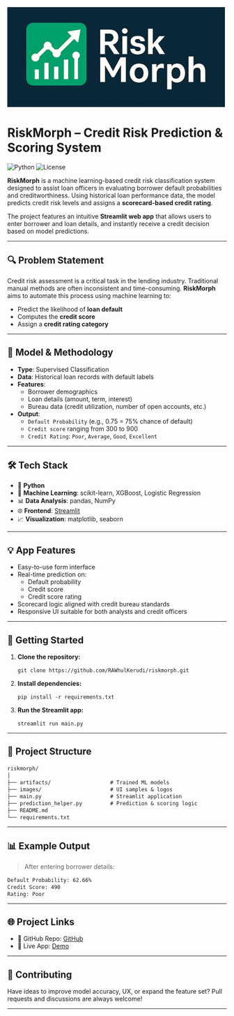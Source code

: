 <img src="images/riskmorph.png" alt="riskmorph" />

# RiskMorph – Credit Risk Prediction & Scoring System

![Python](https://img.shields.io/badge/Python-3.8%2B-blue)
![License](https://img.shields.io/badge/License-MIT-green.svg)


**RiskMorph** is a machine learning-based credit risk classification system designed to assist loan officers in evaluating borrower default probabilities and creditworthiness. Using historical loan performance data, the model predicts credit risk levels and assigns a **scorecard-based credit rating**.

The project features an intuitive **Streamlit web app** that allows users to enter borrower and loan details, and instantly receive a credit decision based on model predictions.

---

## 🔍 Problem Statement

Credit risk assessment is a critical task in the lending industry. Traditional manual methods are often inconsistent and time-consuming. **RiskMorph** aims to automate this process using machine learning to:
- Predict the likelihood of **loan default**
- Computes the **credit score**
- Assign a **credit rating category** 

---

## 🧠 Model & Methodology

- **Type**: Supervised Classification
- **Data**: Historical loan records with default labels
- **Features**:
  - Borrower demographics
  - Loan details (amount, term, interest)
  - Bureau data (credit utilization, number of open accounts, etc.)
- **Output**:
  - `Default Probability` (e.g., 0.75 = 75% chance of default)
  - `Credit score` ranging from 300 to 900
  - `Credit Rating`: `Poor`, `Average`, `Good`, `Excellent`

---

## 🛠️ Tech Stack

- 🐍 **Python**
- 🤖 **Machine Learning**: scikit-learn, XGBoost, Logistic Regression
- 📊 **Data Analysis**: pandas, NumPy
- 🌐 **Frontend**: [Streamlit](https://streamlit.io)
- 📈 **Visualization**: matplotlib, seaborn

---

## 💡 App Features

- Easy-to-use form interface
- Real-time prediction on:
  - Default probability
  - Credit score
  - Credit score rating
- Scorecard logic aligned with credit bureau standards
- Responsive UI suitable for both analysts and credit officers

---

## 🚀 Getting Started

1. **Clone the repository:**
    ```commandline
   git clone https://github.com/RAWhulKerudi/riskmorph.git
   ```
2. **Install dependencies:**
    ```commandline
   pip install -r requirements.txt
   ```
3. **Run the Streamlit app:**
    ```commandline
   streamlit run main.py
   ```

---

## 📂 Project Structure

```
riskmorph/
│
├── artifacts/                   # Trained ML models
├── images/                      # UI samples & logos
├── main.py                      # Streamlit application
├── prediction_helper.py         # Prediction & scoring logic
├── README.md
└── requirements.txt 
```

---

## 📊 Example Output

> After entering borrower details:
```
Default Probability: 62.66%
Credit Score: 490
Rating: Poor
```

---

## 🌐 Project Links

- 🔗 GitHub Repo: [GitHub](https://github.com/RAWhulKerudi/riskmorph)
- 🚀 Live App: [Demo](https://riskmorph-credit-risk.streamlit.app/)

---

## 🤝 Contributing

Have ideas to improve model accuracy, UX, or expand the feature set? Pull requests and discussions are always welcome!

---

